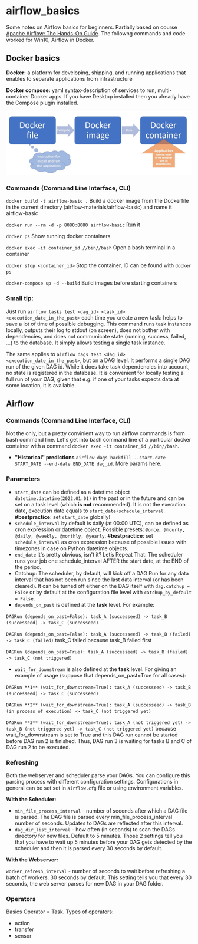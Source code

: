 # airflow_basics
Some notes on Airflow basics for beginners. Partially based on course [Apache Airflow: The Hands-On Guide](https://udemy.com/course/the-ultimate-hands-on-course-to-master-apache-airflow). The followng commands and code worked for Win10, Airflow in Docker. 

## Docker basics
**Docker:** a platform for developing, shipping, and running applications that  enables to separate applications from  infrastructure

**Docker compose:** yaml syntax-description of services to run, multi-container Docker apps. If you have Desktop installed then you already have the Compose plugin installed.

![](https://github.com/tashatsar/airflow_basics/blob/main/photo_2022-08-23_23-40-33.jpg)

### Commands (Command Line Interface, CLI)
`docker build -t airflow-basic .` Build a docker image from the Dockerfile in the current directory (airflow-materials/airflow-basic)  and name it airflow-basic

`docker run --rm -d -p 8080:8080 airflow-basic` Run it

`docker ps` Show running docker containers

`docker exec -it container_id //bin//bash` Open a bash terminal in a container

`docker stop <container_id>` Stop the container, ID can be found with `docker ps`

`docker-compose up -d --build` Build images before starting containers

### Small tip:

Just run `airflow tasks test <dag_id> <task_id> <execution_date_in_the_past>` each time you  create a new task: helps to save a lot of time of possible debugging. This command runs task instances locally, outputs their log to stdout (on screen), does not bother with dependencies, and does not communicate state (running, success, failed, …) to the database. It simply allows testing a single task instance.

The same applies to `airflow dags test <dag_id> <execution_date_in_the_past>`, but on a DAG level. It performs a single DAG run of the given DAG id. While it does take task dependencies into account, no state is registered in the database. It is convenient for locally testing a full run of your DAG, given that e.g. if one of your tasks expects data at some location, it is available.


## Airflow 

### Commands (Command Line Interface, CLI)

Not the only, but a pretty convinient way to run airflow commands is from bash command line. Let's get into bash command line of a particular docker container with a command `docker exec -it container_id //bin//bash`.

- **"Historical" predictions** `airflow dags backfill --start-date START_DATE --end-date END_DATE dag_id`. More params [here](https://airflow.apache.org/docs/apache-airflow/stable/cli-and-env-variables-ref.html#backfill).

### Parameters

- `start_date` can be defined as a datetime object `datetime.datetime(2022.01.01)` in the past or in the future and can be set on a task level (which **is not** recommended). It is not the execution date, execution date equals to `start_date+schedule_interval`. **#bestpractice**: set `start_date` globally!
- `schedule_interval` by default is daily (at 00:00 UTC), can be defined as cron expression or datetime object. Possible presets: `@once, @hourly, @daily, @weekly, @monthly, @yearly`. **#bestpractice**: set `schedule_interval` as cron expression because of possible issues with timezones in case on Python datetime objects. 
- `end_date` it's pretty obvious, isn't it?
Let’s Repeat That: The scheduler runs your job one schedule_interval AFTER the start date, at the END of the period.
- Catchup: The scheduler, by default, will kick off a DAG Run for any data interval that has not been run since the last data interval (or has been cleared). It can be turned off either on the DAG itself with `dag.catchup = False` or by default at the configuration file level with `catchup_by_default = False`. 
- `depends_on_past` is defined at the **task** level. For example:

`DAGRun (depends_on_past=False): task_A (successeed) -> task_B (successeed) -> task_C (successeed)`

`DAGRun (depends_on_past=False): task_A (successeed) -> task_B (failed) -> task_C (failed)` task_C failed because task_B failed first

`DAGRun (depends_on_past=True): task_A (successeed) -> task_B (failed) -> task_C (not triggered)`

- `wait_for_downstream` is also defined at the **task** level. For giving an example of usage (suppose that depends_on_past=True for all cases):

`DAGRun **1** (wait_for_downstream=True): task_A (successeed) -> task_B (successeed) -> task_C (successeed)`

`DAGRun **2** (wait_for_downstream=True): task_A (successeed) -> task_B (in process of execution) -> task_C (not triggered yet)` 

`DAGRun **3** (wait_for_downstream=True): task_A (not triggered yet) -> task_B (not triggered yet) -> task_C (not triggered yet)` because wait_for_downstream is set to True and this DAG run cannot be started before DAG run 2 is finished. Thus, DAG run 3 is waiting for tasks B and C of DAG run 2 to be executed. 

### Refreshing
Both the webserver and scheduler parse your DAGs. You can configure this parsing process with different configuration settings. Configurations in general can be set set in `airflow.cfg` file or using environment variables.

**With the Scheduler:**

- `min_file_process_interval` - number of seconds after which a DAG file is parsed. The DAG file is parsed every min_file_process_interval number of seconds. Updates to DAGs are reflected after this interval.
- `dag_dir_list_interval` - how often (in seconds) to scan the DAGs directory for new files. Default to 5 minutes.
Those 2 settings tell you that you have to wait up 5 minutes before your DAG gets detected by the scheduler and then it is parsed every 30 seconds by default.

**With the Webserver:**

`worker_refresh_interval` - number of seconds to wait before refreshing a batch of workers. 30 seconds by default.
This setting tells you that every 30 seconds, the web server parses for new DAG in your DAG folder.

### Operators 
Basics
Operator = Task. Types of operators: 
- action
- transfer
- sensor
